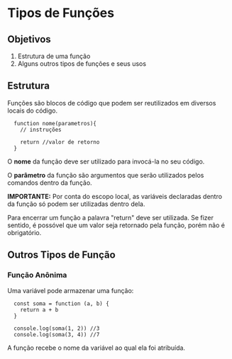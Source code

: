 # Tipos de Funções

## Objetivos
 1. Estrutura de uma função
 2. Alguns outros tipos de funções e seus usos

## Estrutura

Funções são blocos de código que podem ser reutilizados em diversos locais do código.

```
  function nome(parametros){
    // instruções

    return //valor de retorno
  }
```

O **nome** da função deve ser utilizado para invocá-la no seu código.

O **parâmetro** da função são argumentos que serão utilizados pelos comandos dentro da função.

**IMPORTANTE:** Por conta do escopo local, as variáveis declaradas dentro da função só podem ser utilizadas dentro dela.

Para encerrar um função a palavra "return" deve ser utilizada.
Se fizer sentido, é possóvel que um valor seja retornado pela função, porém não é obrigatório.

## Outros Tipos de Função

### Função Anônima

Uma variável pode armazenar uma função:

```
  const soma = function (a, b) {
    return a + b 
  }

  console.log(soma(1, 2)) //3
  console.log(soma(3, 4)) //7
```

A função recebe o nome da variável ao qual ela foi atribuída.